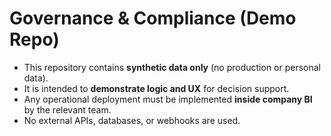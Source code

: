 # Governance & Compliance (Demo Repo)

- This repository contains **synthetic data only** (no production or personal data).
- It is intended to **demonstrate logic and UX** for decision support.
- Any operational deployment must be implemented **inside company BI** by the relevant team.
- No external APIs, databases, or webhooks are used.

